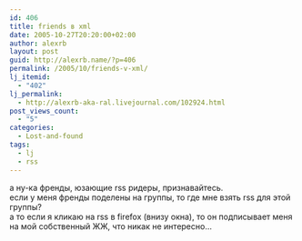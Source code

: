 ```yaml
---
id: 406
title: friends в xml
date: 2005-10-27T20:20:00+02:00
author: alexrb
layout: post
guid: http://alexrb.name/?p=406
permalink: /2005/10/friends-v-xml/
lj_itemid:
  - "402"
lj_permalink:
  - http://alexrb-aka-ral.livejournal.com/102924.html
post_views_count:
  - "5"
categories:
  - Lost-and-found
tags:
  - lj
  - rss
---
```

а ну-ка френды, юзающие rss ридеры, признавайтесь.  
если у меня френды поделены на группы, то где мне взять rss для этой группы?  
а то если я кликаю на rss в firefox (внизу окна), то он подписывает меня на мой собственный ЖЖ, что никак не интересно&#8230;